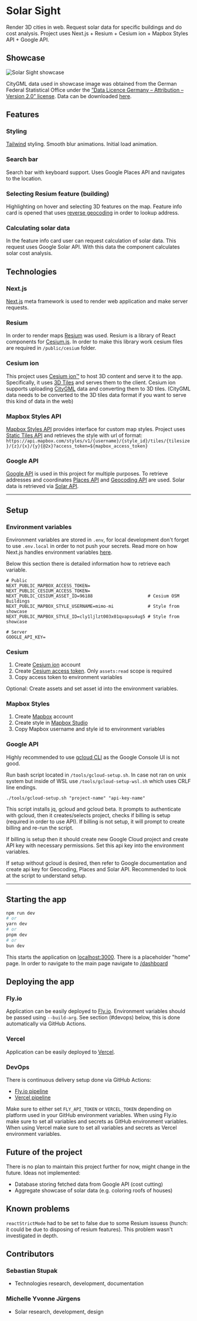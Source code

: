 # Solar Sight

Render 3D cities in web. Request solar data for specific buildings and do cost analysis.
Project uses Next.js + Resium + Cesium ion + Mapbox Styles API + Google API.

## Showcase

![Solar Sight showcase](./docs/media/showcase.png)

CityGML data used in showcase image was obtained from the German Federal Statistical Office under the [”Data Licence Germany – Attribution – Version 2.0” license](https://www.govdata.de/dl-de/by-2-0). Data can be downloaded [here](<https://opengeodata.lgl-bw.de/#/(sidenav:product/12)>).

## Features

### Styling

[Tailwind](https://tailwindcss.com/) styling. Smooth blur animations. Initial load animation.

### Search bar

Search bar with keyboard support. Uses Google Places API and navigates to the location.

### Selecting Resium feature (building)

Highlighting on hover and selecting 3D features on the map. Feature info card is opened that uses [reverse geocoding](https://developers.google.com/maps/documentation/geocoding/requests-reverse-geocoding) in order to lookup address.

### Calculating solar data

In the feature info card user can request calculation of solar data. This request uses Google Solar API. With this data the component calculates solar cost analysis.

## Technologies

### Next.js

[Next.js](https://nextjs.org/docs#what-is-nextjs) meta framework is used to render web application and make server requests.

### Resium

In order to render maps [Resium](https://resium.reearth.io/) was used. Resium is a library of React components for [Cesium.js](https://cesium.com/platform/cesiumjs). In order to make this library work cesium files are required in `/public/cesium` folder.

### Cesium ion

This project uses [Cesium ion™](https://cesium.com/platform/cesium-ion/) to host 3D content and serve it to the app.
Specifically, it uses [3D Tiles](https://www.ogc.org/standard/3dtiles/) and serves them to the client.
Cesium ion supports uploading [CityGML](https://www.ogc.org/standard/citygml/) data and converting them to 3D tiles.
(CityGML data needs to be converted to the 3D tiles data format if you want to serve this kind of data in the web)

### Mapbox Styles API

[Mapbox Styles API](https://docs.mapbox.com/api/maps/styles/) provides interface for custom map styles.
Project uses [Static Tiles API](https://docs.mapbox.com/api/maps/static-tiles/) and retrieves the style with url of format:
`https://api.mapbox.com/styles/v1/{username}/{style_id}/tiles/{tilesize}/{z}/{x}/{y}{@2x}?access_token=${mapbox_access_token}`

### Google API

[Google API](https://console.cloud.google.com/apis/library) is used in this project for multiple purposes.
To retrieve addresses and coordinates [Places API](https://developers.google.com/maps/documentation/places/web-service/overview) and [Geocoding API](https://developers.google.com/maps/documentation/geocoding/overview) are used. Solar data is retrieved via [Solar API](https://developers.google.com/maps/documentation/solar/overview).

---

## Setup

### Environment variables

Environment variables are stored in `.env`, for local development don't forget to use `.env.local` in order to not push your secrets. Read more on how Next.js handles environment variables [here](https://nextjs.org/docs/pages/building-your-application/configuring/environment-variables).

Below this section there is detailed information how to retrieve each variable.

```env
# Public
NEXT_PUBLIC_MAPBOX_ACCESS_TOKEN=
NEXT_PUBLIC_CESIUM_ACCESS_TOKEN=
NEXT_PUBLIC_CESIUM_ASSET_ID=96188                     # Cesium OSM Buildings
NEXT_PUBLIC_MAPBOX_STYLE_USERNAME=mimo-mi             # Style from showcase
NEXT_PUBLIC_MAPBOX_STYLE_ID=cly1ljlzt003x01qvapsu4ug5 # Style from showcase

# Server
GOOGLE_API_KEY=
```

### Cesium

1. Create [Cesium ion](https://ion.cesium.com/signup/) account
2. Create [Cesium access token](https://ion.cesium.com/tokens?page=1). Only `assets:read` scope is required
3. Copy access token to environment variables

Optional: Create assets and set asset id into the environment variables.

### Mapbox Styles

1. Create [Mapbox](https://account.mapbox.com/auth/signup/) account
2. Create style in [Mapbox Studio](https://studio.mapbox.com/)
3. Copy Mapbox username and style id to environment variables

### Google API

Highly recommended to use [gcloud CLI](https://cloud.google.com/sdk/docs/install) as the Google Console UI is not good.

Run bash script located in `/tools/gcloud-setup.sh`. In case not ran on unix system but inside of WSL use `/tools/gcloud-setup-wsl.sh` which uses CRLF line endings.

`./tools/gcloud-setup.sh "project-name" "api-key-name"`

This script installs jq, gcloud and gcloud beta. It prompts to authenticate with gcloud, then it creates/selects project, checks if billing is setup (required in order to use API). If billing is not setup, it will prompt to create billing and re-run the script.

If billing is setup then it should create new Google Cloud project and create API key with necessary permissions.
Set this api key into the environment variables.

If setup without gcloud is desired, then refer to Google documentation and create api key for Geocoding, Places and Solar API. Recommended to look at the script to understand setup.

---

## Starting the app

```bash
npm run dev
# or
yarn dev
# or
pnpm dev
# or
bun dev
```

This starts the application on [localhost:3000](http://localhost:3000).
There is a placeholder "home" page. In order to navigate to the main page navigate to [/dashboard](http://localhost:3000/dashboard)

## Deploying the app

### Fly.io

Application can be easily deployed to [Fly.io](https://fly.io/docs/launch/deploy/).
Environment variables should be passed using `--build-arg`. See section (#devops) below, this is done automatically via GitHub Actions.

### Vercel

Application can be easily deployed to [Vercel](https://vercel.com).

### DevOps

There is continuous delivery setup done via GitHub Actions:

- [Fly.io pipeline](.github/workflows/cd-vercel.yml)
- [Vercel pipeline](.github/workflows/cd-vercel.yml)

Make sure to either set `FLY_API_TOKEN` or `VERCEL_TOKEN` depending on platform used in your GitHub environment variables.
When using Fly.io make sure to set all variables and secrets as GitHub environment variables.
When using Vercel make sure to set all variables and secrets as Vercel environment variables.

## Future of the project

There is no plan to maintain this project further for now, might change in the future.
Ideas not implemented:

- Database storing fetched data from Google API (cost cutting)
- Aggregate showcase of solar data (e.g. coloring roofs of houses)

## Known problems

`reactStrictMode` had to be set to false due to some Resium issuess (hunch: it could be due to disposing of resium features).
This problem wasn't investigated in depth.

## Contributors

### Sebastian Stupak

- Technologies research, development, documentation

### Michelle Yvonne Jürgens

- Solar research, development, design
